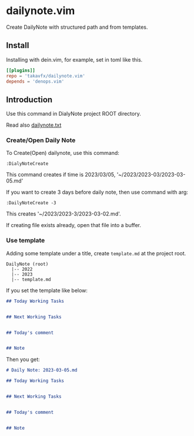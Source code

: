 # dailynote.vim

Create DailyNote with structured path and from templates.

## Install

Installing with dein.vim, for example, set in toml like this.

```toml
[[plugins]]
repo = 'takavfx/dailynote.vim'
depends = 'denops.vim'
```

## Introduction

Use this command in DialyNote project ROOT directory.

Read also [dailynote.txt](doc/dailynote.txt)

### Create/Open Daily Note

To Create(Open) dailynote, use this command:

```
:DialyNoteCreate
```

This command creates if time is 2023/03/05, '~/2023/2023-03/2023-03-05.md'

If you want to create 3 days before daily note, then use command with arg:

```
:DailyNoteCreate -3
```

This creates '~/2023/2023-3/2023-03-02.md'.

If creating file exists already, open that file into a buffer.

### Use template

Adding some template under a title, create `template.md` at the project root.

```
DailyNote (root)
  |-- 2022
  |-- 2023
  |-- template.md
```

If you set the template like below:

```markdown
## Today Working Tasks


## Next Working Tasks


## Today's comment


## Note


```

Then you get:

```markdown
# Daily Note: 2023-03-05.md

## Today Working Tasks


## Next Working Tasks


## Today's comment


## Note


```
